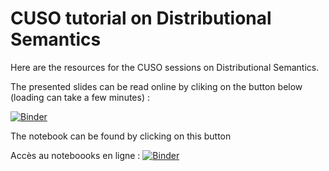 # CUSO tutorial on Distributional Semantics

Here are the resources for the CUSO sessions on Distributional Semantics.

The presented slides can be read online by cliking on the button below (loading can take a few minutes) :

[![Binder](https://mybinder.org/badge.svg)](https://mybinder.org/v2/gh/mwauquier/CUSO_dsm_tutorial/main?filepath=Supports%2Fagain%2FCUSO_semDis_diapos.ipynb)

The notebook can be found by clicking on this button

Accès au noteboooks en ligne :
[![Binder](https://mybinder.org/badge.svg)](https://mybinder.org/v2/gh/mwauquier/CUSO_dsm_tutorial/)
